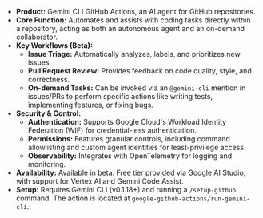*   **Product:** Gemini CLI GitHub Actions, an AI agent for GitHub repositories.
*   **Core Function:** Automates and assists with coding tasks directly within a repository, acting as both an autonomous agent and an on-demand collaborator.
*   **Key Workflows (Beta):**
    *   **Issue Triage:** Automatically analyzes, labels, and prioritizes new issues.
    *   **Pull Request Review:** Provides feedback on code quality, style, and correctness.
    *   **On-demand Tasks:** Can be invoked via an `@gemini-cli` mention in issues/PRs to perform specific actions like writing tests, implementing features, or fixing bugs.
*   **Security & Control:**
    *   **Authentication:** Supports Google Cloud's Workload Identity Federation (WIF) for credential-less authentication.
    *   **Permissions:** Features granular controls, including command allowlisting and custom agent identities for least-privilege access.
    *   **Observability:** Integrates with OpenTelemetry for logging and monitoring.
*   **Availability:** Available in beta. Free tier provided via Google AI Studio, with support for Vertex AI and Gemini Code Assist.
*   **Setup:** Requires Gemini CLI (v0.1.18+) and running a `/setup-github` command. The action is located at `google-github-actions/run-gemini-cli`.
